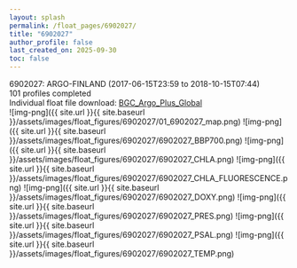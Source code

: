 ```yaml
---
layout: splash
permalink: /float_pages/6902027/
title: "6902027"
author_profile: false
last_created_on: 2025-09-30
toc: false
---
```

 
6902027: ARGO-FINLAND (2017-06-15T23:59 to 2018-10-15T07:44)\
101 profiles completed\
Individual float file download: [BGC_Argo_Plus_Global](https://ftp.soest.hawaii.edu/bgc_argo_plus/Individual_Floats/outliers_removed/6902027_Sprof_processed.nc)\
![img-png]({{ site.url }}{{ site.baseurl }}/assets/images/float_figures/6902027/01_6902027_map.png)
![img-png]({{ site.url }}{{ site.baseurl }}/assets/images/float_figures/6902027/6902027_BBP700.png)
![img-png]({{ site.url }}{{ site.baseurl }}/assets/images/float_figures/6902027/6902027_CHLA.png)
![img-png]({{ site.url }}{{ site.baseurl }}/assets/images/float_figures/6902027/6902027_CHLA_FLUORESCENCE.png)
![img-png]({{ site.url }}{{ site.baseurl }}/assets/images/float_figures/6902027/6902027_DOXY.png)
![img-png]({{ site.url }}{{ site.baseurl }}/assets/images/float_figures/6902027/6902027_PRES.png)
![img-png]({{ site.url }}{{ site.baseurl }}/assets/images/float_figures/6902027/6902027_PSAL.png)
![img-png]({{ site.url }}{{ site.baseurl }}/assets/images/float_figures/6902027/6902027_TEMP.png)
